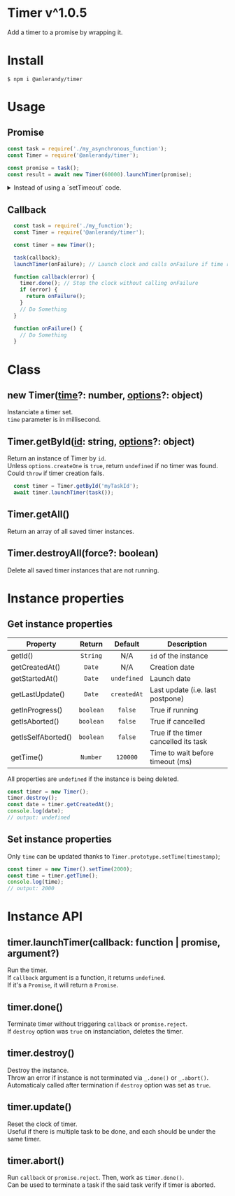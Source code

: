 # Timer v^1.0.5

Add a timer to a promise by wrapping it.

# Install

`$ npm i @anlerandy/timer`

# Usage

## Promise

```javascript
const task = require('./my_asynchronous_function');
const Timer = require('@anlerandy/timer');

const promise = task();
const result = await new Timer(60000).launchTimer(promise);
```

<details>
  <summary>Instead of using a `setTimeout` code.</summary>
  
  ```js
    const task = require('./my_asynchronous_function');

    const promise = task();
    const result = await new Promise(function (resolve, reject) {
      const id = setTimeout(reject, 120000, 'Timeout');
      try {
        const result = await promise;
        resolve(result);
      } catch (error) {
        reject(error);
      }
      clearTimeout(id);
    })
  ```
</details>


## Callback

```javascript
  const task = require('./my_function');
  const Timer = require('@anlerandy/timer');

  const timer = new Timer();

  task(callback);
  launchTimer(onFailure); // Launch clock and calls onFailure if time runs out

  function callback(error) {
    timer.done(); // Stop the clock without calling onFailure
    if (error) {
      return onFailure();
    }
    // Do Something
  }

  function onFailure() {
    // Do Something
  }
```

# Class

## **new Timer([time](https://github.com/anlerandy/timerClass/blob/master/documentations/OPTIONS.md#time)?: number, [options](https://github.com/anlerandy/timerClass/blob/master/documentations/OPTIONS.md#options)?: object)**

Instanciate a timer set.  
`time` parameter is in millisecond.

## **Timer.getById([id](https://github.com/anlerandy/timerClass/blob/master/documentations/OPTIONS.md#id): string, [options](https://github.com/anlerandy/timerClass/blob/master/documentations/OPTIONS.md#options)?: object)**

Return an instance of Timer by `id`.  
Unless `options.createOne` is `true`, return `undefined` if no timer was found.  
Could `throw` if timer creation fails.

```javascript
  const timer = Timer.getById('myTaskId');
  await timer.launchTimer(task());
```

## **Timer.getAll()**

Return an array of all saved timer instances.

## **Timer.destroyAll(force?: boolean)**

Delete all saved timer instances that are not running.

# Instance properties

## Get instance properties

| Property           |   Return  |   Default   | Description                          |
| ------------------ | :-------: | :---------: | ------------------------------------ |
| getId()            | `String`  |     N/A     | `id` of the instance                 |
| getCreatedAt()     |  `Date`   |     N/A     | Creation date                        |
| getStartedAt()     |  `Date`   | `undefined` | Launch date                          |
| getLastUpdate()    |  `Date`   | `createdAt` | Last update (i.e. last postpone)     |
| getInProgress()    | `boolean` |   `false`   | True if running                      |
| getIsAborted()     | `boolean` |   `false`   | True if cancelled                    |
| getIsSelfAborted() | `boolean` |   `false`   | True if the timer cancelled its task |
| getTime()          | `Number`  |  `120000`   | Time to wait before timeout (ms)     |

All properties are `undefined` if the instance is being deleted.

```js
const timer = new Timer();
timer.destroy();
const date = timer.getCreatedAt();
console.log(date);
// output: undefined
```

## Set instance properties
Only `time` can be updated thanks to `Timer.prototype.setTime(timestamp)`;  

```js
const timer = new Timer().setTime(2000);
const time = timer.getTime();
console.log(time);
// output: 2000
```

# Instance API

## **timer.launchTimer(callback: function | promise, argument?)**

Run the timer.  
If `callback` argument is a function, it returns `undefined`.  
If it's a `Promise`, it will return a `Promise`.

## **timer.done()**

Terminate timer without triggering `callback` or `promise.reject`.  
If `destroy` option was `true` on instanciation, deletes the timer.

## **timer.destroy()**

Destroy the instance.  
Throw an error if instance is not terminated via `_.done()` or `_.abort()`.  
Automaticaly called after termination if `destroy` option was set as `true`.

## **timer.update()**

Reset the clock of timer.  
Useful if there is multiple task to be done, and each should be under the same timer.

## **timer.abort()**

Run `callback` or `promise.reject`. Then, work as `timer.done()`.  
Can be used to terminate a task if the said task verify if timer is aborted.
